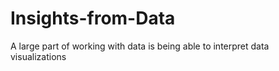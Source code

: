 # Insights-from-Data
A large part of working with data is being able to interpret data visualizations 
